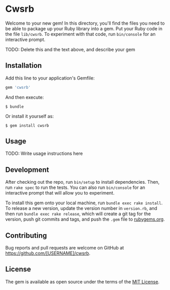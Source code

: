 # Cwsrb

Welcome to your new gem! In this directory, you'll find the files you need to be able to package up your Ruby library into a gem. Put your Ruby code in the file `lib/cwsrb`. To experiment with that code, run `bin/console` for an interactive prompt.

TODO: Delete this and the text above, and describe your gem

## Installation

Add this line to your application's Gemfile:

```ruby
gem 'cwsrb'
```

And then execute:

    $ bundle

Or install it yourself as:

    $ gem install cwsrb

## Usage

TODO: Write usage instructions here

## Development

After checking out the repo, run `bin/setup` to install dependencies. Then, run `rake spec` to run the tests. You can also run `bin/console` for an interactive prompt that will allow you to experiment.

To install this gem onto your local machine, run `bundle exec rake install`. To release a new version, update the version number in `version.rb`, and then run `bundle exec rake release`, which will create a git tag for the version, push git commits and tags, and push the `.gem` file to [rubygems.org](https://rubygems.org).

## Contributing

Bug reports and pull requests are welcome on GitHub at https://github.com/[USERNAME]/cwsrb.

## License

The gem is available as open source under the terms of the [MIT License](http://opensource.org/licenses/MIT).
